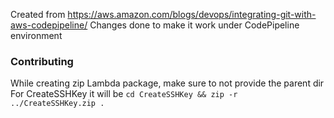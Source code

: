 Created from https://aws.amazon.com/blogs/devops/integrating-git-with-aws-codepipeline/
Changes done to make it work under CodePipeline environment

### Contributing
While creating zip Lambda package, make sure to not provide the parent dir
For CreateSSHKey it will be `cd CreateSSHKey && zip -r ../CreateSSHKey.zip .`
